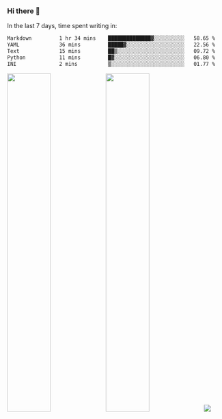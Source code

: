 ### Hi there 👋

In the last 7 days, time spent writing in:

<!--START_SECTION:waka-->

```txt
Markdown         1 hr 34 mins    ██████████████▓░░░░░░░░░░   58.65 %
YAML             36 mins         █████▓░░░░░░░░░░░░░░░░░░░   22.56 %
Text             15 mins         ██▒░░░░░░░░░░░░░░░░░░░░░░   09.72 %
Python           11 mins         █▓░░░░░░░░░░░░░░░░░░░░░░░   06.80 %
INI              2 mins          ▒░░░░░░░░░░░░░░░░░░░░░░░░   01.77 %
```

<!--END_SECTION:waka-->

<img src="https://wakatime.com/share/@jimtje/5d0c92de-08f8-4a72-8f2f-6a9693d1e318.svg" width=45% height=45%> <img src="https://wakatime.com/share/@jimtje/501498ae-bda5-4da7-a89d-b40bcdd5556d.svg" width=45% height=45%>
![](https://hit.yhype.me/github/profile?user_id=43537315)
